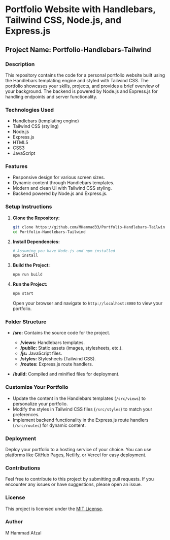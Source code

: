 # Portfolio Website with Handlebars, Tailwind CSS, Node.js, and Express.js

## Project Name: Portfolio-Handlebars-Tailwind

### Description
This repository contains the code for a personal portfolio website built using the Handlebars templating engine and styled with Tailwind CSS. The portfolio showcases your skills, projects, and provides a brief overview of your background. The backend is powered by Node.js and Express.js for handling endpoints and server functionality.

### Technologies Used
- Handlebars (templating engine)
- Tailwind CSS (styling)
- Node.js
- Express.js
- HTML5
- CSS3
- JavaScript

### Features
- Responsive design for various screen sizes.
- Dynamic content through Handlebars templates.
- Modern and clean UI with Tailwind CSS styling.
- Backend powered by Node.js and Express.js.

### Setup Instructions

1. **Clone the Repository:**
    ```bash
    git clone https://github.com/MHammad33/Portfolio-Handlebars-Tailwind.git
    cd Portfolio-Handlebars-Tailwind
    ```

2. **Install Dependencies:**
    ```bash
    # Assuming you have Node.js and npm installed
    npm install
    ```

3. **Build the Project:**
    ```bash
    npm run build
    ```

4. **Run the Project:**
    ```bash
    npm start
    ```
   Open your browser and navigate to `http://localhost:8080` to view your portfolio.

### Folder Structure

- **/src:** Contains the source code for the project.
    - **/views:** Handlebars templates.
    - **/public:** Static assets (images, stylesheets, etc.).
    - **/js:** JavaScript files.
    - **/styles:** Stylesheets (Tailwind CSS).
    - **/routes:** Express.js route handlers.

- **/build:** Compiled and minified files for deployment.

### Customize Your Portfolio

- Update the content in the Handlebars templates (`/src/views`) to personalize your portfolio.
- Modify the styles in Tailwind CSS files (`/src/styles`) to match your preferences.
- Implement backend functionality in the Express.js route handlers (`/src/routes`) for dynamic content.

### Deployment

Deploy your portfolio to a hosting service of your choice. You can use platforms like GitHub Pages, Netlify, or Vercel for easy deployment.

### Contributions

Feel free to contribute to this project by submitting pull requests. If you encounter any issues or have suggestions, please open an issue.

### License

This project is licensed under the [MIT License](LICENSE).

### Author

M Hammad Afzal

